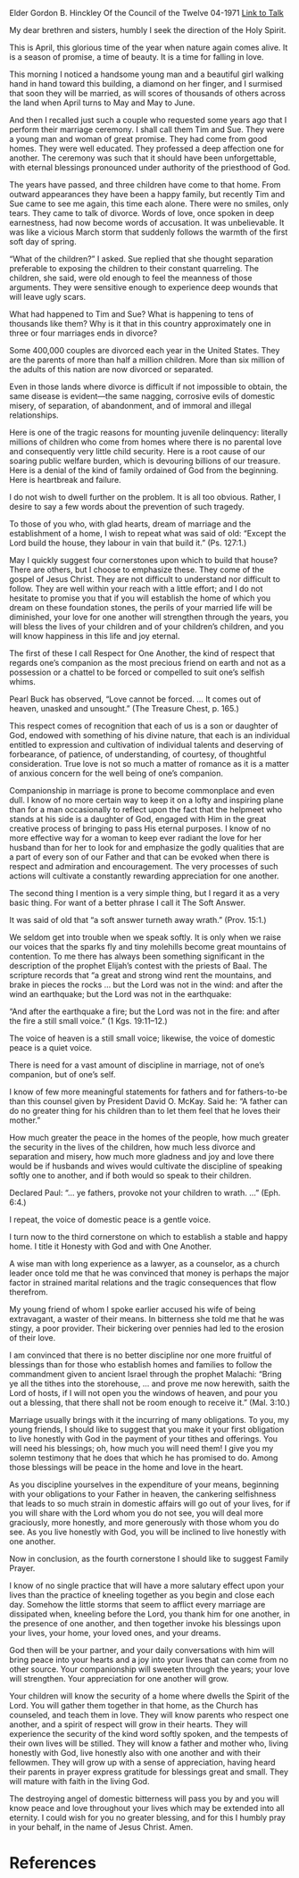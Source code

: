 Elder Gordon B. Hinckley
Of the Council of the Twelve
04-1971
[Link to Talk](https://www.churchofjesuschrist.org/study/general-conference/1971/04/except-the-lord-build-the-house?lang=eng)

My dear brethren and sisters, humbly I seek the direction of the Holy Spirit.

This is April, this glorious time of the year when nature again comes alive. It is a season of promise, a time of beauty. It is a time for falling in love.

This morning I noticed a handsome young man and a beautiful girl walking hand in hand toward this building, a diamond on her finger, and I surmised that soon they will be married, as will scores of thousands of others across the land when April turns to May and May to June.

And then I recalled just such a couple who requested some years ago that I perform their marriage ceremony. I shall call them Tim and Sue. They were a young man and woman of great promise. They had come from good homes. They were well educated. They professed a deep affection one for another. The ceremony was such that it should have been unforgettable, with eternal blessings pronounced under authority of the priesthood of God.

The years have passed, and three children have come to that home. From outward appearances they have been a happy family, but recently Tim and Sue came to see me again, this time each alone. There were no smiles, only tears. They came to talk of divorce. Words of love, once spoken in deep earnestness, had now become words of accusation. It was unbelievable. It was like a vicious March storm that suddenly follows the warmth of the first soft day of spring.

“What of the children?” I asked. Sue replied that she thought separation preferable to exposing the children to their constant quarreling. The children, she said, were old enough to feel the meanness of those arguments. They were sensitive enough to experience deep wounds that will leave ugly scars.

What had happened to Tim and Sue? What is happening to tens of thousands like them? Why is it that in this country approximately one in three or four marriages ends in divorce?

Some 400,000 couples are divorced each year in the United States. They are the parents of more than half a million children. More than six million of the adults of this nation are now divorced or separated.

Even in those lands where divorce is difficult if not impossible to obtain, the same disease is evident—the same nagging, corrosive evils of domestic misery, of separation, of abandonment, and of immoral and illegal relationships.

Here is one of the tragic reasons for mounting juvenile delinquency: literally millions of children who come from homes where there is no parental love and consequently very little child security. Here is a root cause of our soaring public welfare burden, which is devouring billions of our treasure. Here is a denial of the kind of family ordained of God from the beginning. Here is heartbreak and failure.

I do not wish to dwell further on the problem. It is all too obvious. Rather, I desire to say a few words about the prevention of such tragedy.

To those of you who, with glad hearts, dream of marriage and the establishment of a home, I wish to repeat what was said of old: “Except the Lord build the house, they labour in vain that build it.” (Ps. 127:1.)

May I quickly suggest four cornerstones upon which to build that house? There are others, but I choose to emphasize these. They come of the gospel of Jesus Christ. They are not difficult to understand nor difficult to follow. They are well within your reach with a little effort; and I do not hesitate to promise you that if you will establish the home of which you dream on these foundation stones, the perils of your married life will be diminished, your love for one another will strengthen through the years, you will bless the lives of your children and of your children’s children, and you will know happiness in this life and joy eternal.

The first of these I call Respect for One Another, the kind of respect that regards one’s companion as the most precious friend on earth and not as a possession or a chattel to be forced or compelled to suit one’s selfish whims.

Pearl Buck has observed, “Love cannot be forced. … It comes out of heaven, unasked and unsought.” (The Treasure Chest, p. 165.)

This respect comes of recognition that each of us is a son or daughter of God, endowed with something of his divine nature, that each is an individual entitled to expression and cultivation of individual talents and deserving of forbearance, of patience, of understanding, of courtesy, of thoughtful consideration. True love is not so much a matter of romance as it is a matter of anxious concern for the well being of one’s companion.

Companionship in marriage is prone to become commonplace and even dull. I know of no more certain way to keep it on a lofty and inspiring plane than for a man occasionally to reflect upon the fact that the helpmeet who stands at his side is a daughter of God, engaged with Him in the great creative process of bringing to pass His eternal purposes. I know of no more effective way for a woman to keep ever radiant the love for her husband than for her to look for and emphasize the godly qualities that are a part of every son of our Father and that can be evoked when there is respect and admiration and encouragement. The very processes of such actions will cultivate a constantly rewarding appreciation for one another.

The second thing I mention is a very simple thing, but I regard it as a very basic thing. For want of a better phrase I call it The Soft Answer.

It was said of old that “a soft answer turneth away wrath.” (Prov. 15:1.)

We seldom get into trouble when we speak softly. It is only when we raise our voices that the sparks fly and tiny molehills become great mountains of contention. To me there has always been something significant in the description of the prophet Elijah’s contest with the priests of Baal. The scripture records that “a great and strong wind rent the mountains, and brake in pieces the rocks … but the Lord was not in the wind: and after the wind an earthquake; but the Lord was not in the earthquake:

“And after the earthquake a fire; but the Lord was not in the fire: and after the fire a still small voice.” (1 Kgs. 19:11–12.)

The voice of heaven is a still small voice; likewise, the voice of domestic peace is a quiet voice.

There is need for a vast amount of discipline in marriage, not of one’s companion, but of one’s self.

I know of few more meaningful statements for fathers and for fathers-to-be than this counsel given by President David O. McKay. Said he: “A father can do no greater thing for his children than to let them feel that he loves their mother.”

How much greater the peace in the homes of the people, how much greater the security in the lives of the children, how much less divorce and separation and misery, how much more gladness and joy and love there would be if husbands and wives would cultivate the discipline of speaking softly one to another, and if both would so speak to their children.

Declared Paul: “… ye fathers, provoke not your children to wrath. …” (Eph. 6:4.)

I repeat, the voice of domestic peace is a gentle voice.

I turn now to the third cornerstone on which to establish a stable and happy home. I title it Honesty with God and with One Another.

A wise man with long experience as a lawyer, as a counselor, as a church leader once told me that he was convinced that money is perhaps the major factor in strained marital relations and the tragic consequences that flow therefrom.

My young friend of whom I spoke earlier accused his wife of being extravagant, a waster of their means. In bitterness she told me that he was stingy, a poor provider. Their bickering over pennies had led to the erosion of their love.

I am convinced that there is no better discipline nor one more fruitful of blessings than for those who establish homes and families to follow the commandment given to ancient Israel through the prophet Malachi: “Bring ye all the tithes into the storehouse, … and prove me now herewith, saith the Lord of hosts, if I will not open you the windows of heaven, and pour you out a blessing, that there shall not be room enough to receive it.” (Mal. 3:10.)

Marriage usually brings with it the incurring of many obligations. To you, my young friends, I should like to suggest that you make it your first obligation to live honestly with God in the payment of your tithes and offerings. You will need his blessings; oh, how much you will need them! I give you my solemn testimony that he does that which he has promised to do. Among those blessings will be peace in the home and love in the heart.

As you discipline yourselves in the expenditure of your means, beginning with your obligations to your Father in heaven, the cankering selfishness that leads to so much strain in domestic affairs will go out of your lives, for if you will share with the Lord whom you do not see, you will deal more graciously, more honestly, and more generously with those whom you do see. As you live honestly with God, you will be inclined to live honestly with one another.

Now in conclusion, as the fourth cornerstone I should like to suggest Family Prayer.

I know of no single practice that will have a more salutary effect upon your lives than the practice of kneeling together as you begin and close each day. Somehow the little storms that seem to afflict every marriage are dissipated when, kneeling before the Lord, you thank him for one another, in the presence of one another, and then together invoke his blessings upon your lives, your home, your loved ones, and your dreams.

God then will be your partner, and your daily conversations with him will bring peace into your hearts and a joy into your lives that can come from no other source. Your companionship will sweeten through the years; your love will strengthen. Your appreciation for one another will grow.

Your children will know the security of a home where dwells the Spirit of the Lord. You will gather them together in that home, as the Church has counseled, and teach them in love. They will know parents who respect one another, and a spirit of respect will grow in their hearts. They will experience the security of the kind word softly spoken, and the tempests of their own lives will be stilled. They will know a father and mother who, living honestly with God, live honestly also with one another and with their fellowmen. They will grow up with a sense of appreciation, having heard their parents in prayer express gratitude for blessings great and small. They will mature with faith in the living God.

The destroying angel of domestic bitterness will pass you by and you will know peace and love throughout your lives which may be extended into all eternity. I could wish for you no greater blessing, and for this I humbly pray in your behalf, in the name of Jesus Christ. Amen.

# References
